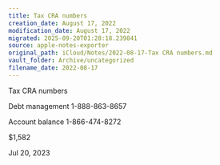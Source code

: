 ```yaml
---
title: Tax CRA numbers
creation_date: August 17, 2022
modification_date: August 17, 2022
migrated: 2025-09-20T01:28:18.239841
source: apple-notes-exporter
original_path: iCloud/Notes/2022-08-17-Tax CRA numbers.md
vault_folder: Archive/uncategorized
filename_date: 2022-08-17
---
```



Tax CRA numbers

Debt management 
1-888-863-8657

Account balance 
1-866-474-8272

$1,582

Jul 20, 2023
